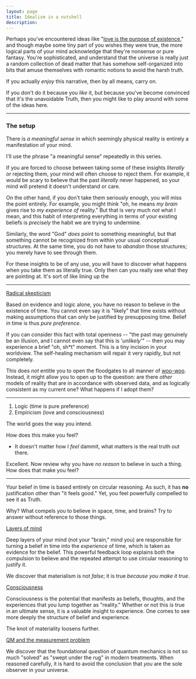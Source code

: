 ```yaml
---
layout: page
title: Idealism in a nutshell
description:
---
```


Perhaps you've encountered ideas like
"[love is the purpose of existence](http://www.galactanet.com/oneoff/theegg_mod.html),"
and though maybe some tiny part of you wishes they were true, the more
logical parts of your mind acknowledge that they're nonsense or pure
fantasy. You're sophisticated, and understand that the universe is
really just a random collection of dead matter that has somehow
self-organized into bits that amuse themselves with romantic notions to
avoid the harsh truth.

If you actually *enjoy* this narrative, then by all means, carry on.

If you don't do it because you *like* it, but because you've become
convinced that it's the unavoidable Truth, then you might like to play
around with some of the ideas here.

---

### The setup

There is *a meaningful sense* in which seemingly physical reality is
entirely a manifestation of your mind.

I'll use the phrase "a meaningful
sense" repeatedly in this series.

If you are forced to choose between taking some of these insights
*literally* or rejecting them, your mind will often choose to reject
them. For example, it would be scary to believe that the past
*literally* never happened, so your mind will pretend it doesn't
understand or care.

On the other hand, if you don't take them seriously enough,
you will miss the point entirely. For example, you might think "oh, he
means *my brain* gives rise to *my experience of* reality." But that
is very much *not* what I mean, and this habit of interpreting
everything in terms of your existing beliefs is *precisely* the habit
we are trying to undermine.

Similarly, the word "God" *does* point to something meaningful, but
that something cannot be recognized from within your usual conceptual
structures. At the same time, you do not have to *abandon* those
structures; you merely have to see through them.

For these insights to be of any use, you will have to discover what
happens when you take them as literally true. Only then can you really
see what they are pointing at. It's sort of like lining up the

--------

[Radical skepticism](radical-skepticism.html)

Based on evidence and logic alone, you have no reason to believe in
the existence of time. You cannot even say it is "likely" that
time exists without making assumptions that can only be justified by
presupposing time. Belief in time is thus *pure preference*.

If you can consider this fact with total openness -- "the past may
genuinely be an illusion, and I cannot even say that this is '*unlikely*'"
-- then you may experience a brief "oh, sh*t" moment. This is a tiny
incision in your worldview. The self-healing mechanism will repair it
very rapidly, but not completely.

<!-- -->
<!-- Why couldn't this all be a trick of the brain? -->


This does *not* entitle you to open the floodgates to all
manner of [woo-woo](http://skepdic.com/woowoo.html). Instead, it might
allow you to open up to the question: are there *other* models of
reality that are in accordance with observed data, and as logically
consistent as my current one? What happens if I adopt them?

---

1. Logic (time is pure preference)
2. Empiricism (love and consciousness)

The world goes the way you intend.

How does this make you feel?

* It doesn't matter how I *feel* dammit, what matters is the real truth
out there.

Excellent. Now review why you have *no reason* to believe in such a
thing. How does that make you feel?

---


Your belief in time is based entirely on circular reasoning. As such,
it has **no** justification other than "it feels good." Yet, you feel
powerfully compelled to see it as Truth.

Why? What compels you to believe in space, time, and brains? Try to
answer without reference to those things.

[Layers of mind](layers-of-mind.html)

Deep layers of your mind (not your "brain," mind you) are responsible
for turning a belief in time into the *experience* of time, which is
taken as evidence for the belief. This powerful feedback loop explains
both the compulsion to believe and the repeated attempt to use circular
reasoning to justify it.

We discover that materialism is not *false*; it is true *because you
make it true*.

[Consciousness](consciousness.html)

Consciousness is the potential that manifests as beliefs, thoughts, and
the experiences that you lump together as "reality." Whether or not this
is true in an ultimate sense, it is a valuable insight to experience.
One comes to see more deeply the structure of belief and experience.

The knot of materiality loosens further.

[QM and the measurement problem](quantum.html)

We discover that the foundational question of quantum mechanics is
not so much "solved" as "swept under the rug" in modern treatments.
When reasoned carefully, it is hard to avoid the conclusion that *you*
are the sole observer in your universe.
